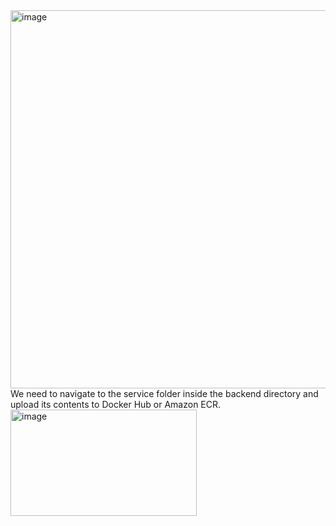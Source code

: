 <img width="617" height="605" alt="image" src="https://github.com/user-attachments/assets/2668fee4-48e6-4f88-84b2-f21c30f1747e" />
We need to navigate to the service folder inside the backend directory and upload its contents to Docker Hub or Amazon ECR.
<img width="298" height="170" alt="image" src="https://github.com/user-attachments/assets/de7ae018-c6b3-4273-9a09-1678865fc910" />

